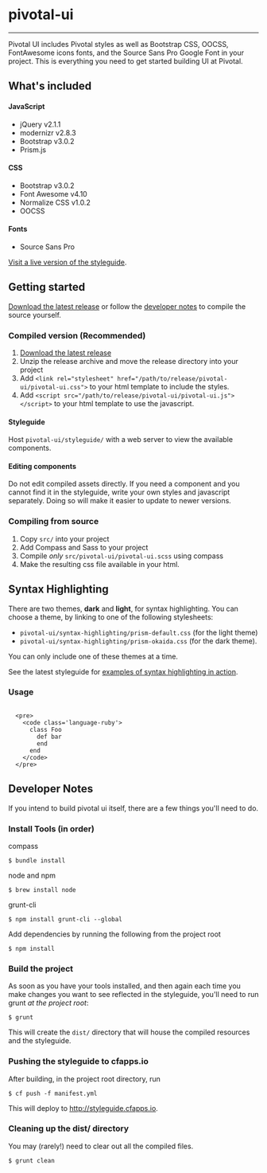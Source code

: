 # pivotal-ui

***

Pivotal UI includes Pivotal styles as well as Bootstrap CSS, OOCSS, FontAwesome icons fonts, and the Source Sans Pro Google Font in your project. This is everything you need to get started building UI at Pivotal.

## What's included

#### JavaScript
- jQuery v2.1.1
- modernizr v2.8.3
- Bootstrap v3.0.2
- Prism.js

#### CSS
- Bootstrap v3.0.2
- Font Awesome v4.10
- Normalize CSS v1.0.2
- OOCSS

#### Fonts
- Source Sans Pro

[Visit a live version of the styleguide](http://styleguide.cfapps.io).


## Getting started

[Download the latest release](https://github.com/pivotal-cf/pivotal-ui/releases) or follow the [developer notes](#developer-notes) to compile the source yourself.

### Compiled version (Recommended)

1. [Download the latest release](https://github.com/pivotal-cf/pivotal-ui/releases)
1. Unzip the release archive and move the release directory into your project
1. Add `<link rel="stylesheet" href="/path/to/release/pivotal-ui/pivotal-ui.css">` to your html template to include the styles.
1. Add `<script src="/path/to/release/pivotal-ui/pivotal-ui.js"></script>` to your html template to use the javascript.

#### Styleguide

Host `pivotal-ui/styleguide/` with a web server to view the available components.

#### Editing components

Do not edit compiled assets directly. If you need a component and you cannot find it in the styleguide, write your own styles and javascript separately. Doing so will make it easier to update to newer versions.


### Compiling from source

1. Copy `src/` into your project
2. Add Compass and Sass to your project
2. Compile *only* `src/pivotal-ui/pivotal-ui.scss` using compass 
3. Make the resulting css file available in your html.

## Syntax Highlighting

There are two themes, **dark** and **light**, for syntax highlighting. You can choose a theme, by linking to one of the following stylesheets:

* `pivotal-ui/syntax-highlighting/prism-default.css` (for the light theme)
* `pivotal-ui/syntax-highlighting/prism-okaida.css` (for the dark theme). 

You can only include one of these themes at a time.

See the latest styleguide for [examples of syntax highlighting in action](http://styleguide.cfapps.io/all.html#code).

### Usage

```

  <pre>
	<code class='language-ruby'>
	  class Foo
	    def bar
	    end
	  end
	</code>
  </pre>

```




## Developer Notes

If you intend to build pivotal ui itself, there are a few things you'll need to do.

### Install Tools (in order)

compass

    $ bundle install

node and npm

    $ brew install node
    
grunt-cli 

    $ npm install grunt-cli --global

Add dependencies by running the following from the project root

    $ npm install

### Build the project

As soon as you have your tools installed, and then again each time you make changes you want to see reflected in the styleguide, you'll need to run grunt _at the project root_:

    $ grunt

This will create the `dist/` directory that will house the compiled resources and the styleguide.

### Pushing the styleguide to cfapps.io

After building, in the project root directory, run 

    $ cf push -f manifest.yml

This will deploy to <http://styleguide.cfapps.io>.

### Cleaning up the dist/ directory

You may (rarely!) need to clear out all the compiled files. 

    $ grunt clean




